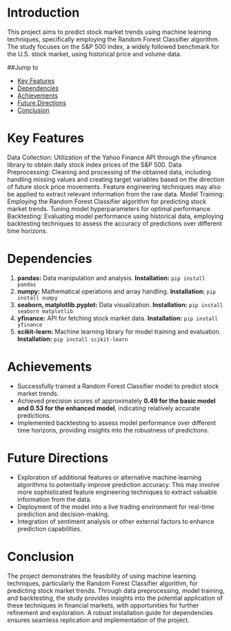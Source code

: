 # Introduction
This project aims to predict stock market trends using machine learning techniques, specifically employing the Random Forest Classifier algorithm. The study focuses on the S&P 500 index, a widely followed benchmark for the U.S. stock market, using historical price and volume data.

##Jump to
+ [Key Features](#features)
+ [Dependencies](#dependencies)
+ [Achievements](#achievements)
+ [Future Directions](#future)
+ [Conclusion](#conclusion)

# Key Features <a name="features"></a>
Data Collection: Utilization of the Yahoo Finance API through the yfinance library to obtain daily stock index prices of the S&P 500.
Data Preprocessing: Cleaning and processing of the obtained data, including handling missing values and creating target variables based on the direction of future stock price movements. Feature engineering techniques may also be applied to extract relevant information from the raw data.
Model Training: Employing the Random Forest Classifier algorithm for predicting stock market trends. Tuning model hyperparameters for optimal performance.
Backtesting: Evaluating model performance using historical data, employing backtesting techniques to assess the accuracy of predictions over different time horizons.

# Dependencies<a name="dependencies"></a>
1. **pandas:** Data manipulation and analysis.
**Installation:** `pip install pandas`
2. **numpy:** Mathematical operations and array handling.
**Installation:** `pip install numpy`
3. **seaborn, matplotlib.pyplot:** Data visualization.
**Installation:** `pip install seaborn matplotlib`
4. **yfinance:** API for fetching stock market data.
**Installation:** `pip install yfinance`
5. **scikit-learn:** Machine learning library for model training and evaluation.
**Installation:** `pip install scikit-learn`

# Achievements<a name="achievements"></a>
+ Successfully trained a Random Forest Classifier model to predict stock market trends.
+ Achieved precision scores of approximately ****0.49 for the basic model and 0.53 for the enhanced model****, indicating relatively accurate predictions.
+ Implemented backtesting to assess model performance over different time horizons, providing insights into the robustness of predictions.
  
# Future Directions<a name="future"></a>
+ Exploration of additional features or alternative machine learning algorithms to potentially improve prediction accuracy. This may involve more sophisticated feature engineering techniques to extract valuable information from the data.
+ Deployment of the model into a live trading environment for real-time prediction and decision-making.
+ Integration of sentiment analysis or other external factors to enhance prediction capabilities.
  
# Conclusion<a name="conclusion"></a>
The project demonstrates the feasibility of using machine learning techniques, particularly the Random Forest Classifier algorithm, for predicting stock market trends. Through data preprocessing, model training, and backtesting, the study provides insights into the potential application of these techniques in financial markets, with opportunities for further refinement and exploration. A robust installation guide for dependencies ensures seamless replication and implementation of the project.

